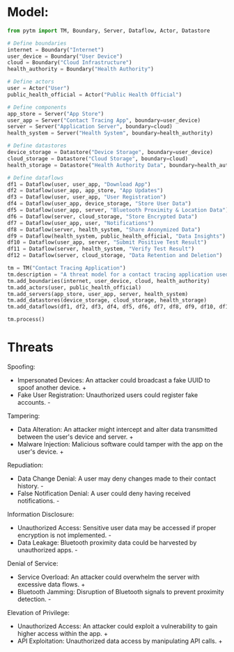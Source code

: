 # Model:
```python
from pytm import TM, Boundary, Server, Dataflow, Actor, Datastore

# Define boundaries
internet = Boundary("Internet")
user_device = Boundary("User Device")
cloud = Boundary("Cloud Infrastructure")
health_authority = Boundary("Health Authority")

# Define actors
user = Actor("User")
public_health_official = Actor("Public Health Official")

# Define components
app_store = Server("App Store")
user_app = Server("Contact Tracing App", boundary=user_device)
server = Server("Application Server", boundary=cloud)
health_system = Server("Health System", boundary=health_authority)

# Define datastores
device_storage = Datastore("Device Storage", boundary=user_device)
cloud_storage = Datastore("Cloud Storage", boundary=cloud)
health_storage = Datastore("Health Authority Data", boundary=health_authority)

# Define dataflows
df1 = Dataflow(user, user_app, "Download App")
df2 = Dataflow(user_app, app_store, "App Updates")
df3 = Dataflow(user, user_app, "User Registration")
df4 = Dataflow(user_app, device_storage, "Store User Data")
df5 = Dataflow(user_app, server, "Bluetooth Proximity & Location Data")
df6 = Dataflow(server, cloud_storage, "Store Encrypted Data")
df7 = Dataflow(user_app, user, "Notifications")
df8 = Dataflow(server, health_system, "Share Anonymized Data")
df9 = Dataflow(health_system, public_health_official, "Data Insights")
df10 = Dataflow(user_app, server, "Submit Positive Test Result")
df11 = Dataflow(server, health_system, "Verify Test Result")
df12 = Dataflow(server, cloud_storage, "Data Retention and Deletion")

tm = TM("Contact Tracing Application")
tm.description = "A threat model for a contact tracing application used during infectious disease outbreaks."
tm.add_boundaries(internet, user_device, cloud, health_authority)
tm.add_actors(user, public_health_official)
tm.add_servers(app_store, user_app, server, health_system)
tm.add_datastores(device_storage, cloud_storage, health_storage)
tm.add_dataflows(df1, df2, df3, df4, df5, df6, df7, df8, df9, df10, df11, df12)

tm.process()
```

# Threats

Spoofing:
- Impersonated Devices: An attacker could broadcast a fake UUID to spoof another device. +
- Fake User Registration: Unauthorized users could register fake accounts. -

Tampering:
- Data Alteration: An attacker might intercept and alter data transmitted between the user's device and server. +
- Malware Injection: Malicious software could tamper with the app on the user's device. +

Repudiation:
- Data Change Denial: A user may deny changes made to their contact history. -
- False Notification Denial: A user could deny having received notifications. -

Information Disclosure:
- Unauthorized Access: Sensitive user data may be accessed if proper encryption is not implemented. -
- Data Leakage: Bluetooth proximity data could be harvested by unauthorized apps. -

Denial of Service:
- Service Overload: An attacker could overwhelm the server with excessive data flows. +
- Bluetooth Jamming: Disruption of Bluetooth signals to prevent proximity detection. -

Elevation of Privilege:
- Unauthorized Access: An attacker could exploit a vulnerability to gain higher access within the app. +
- API Exploitation: Unauthorized data access by manipulating API calls. +